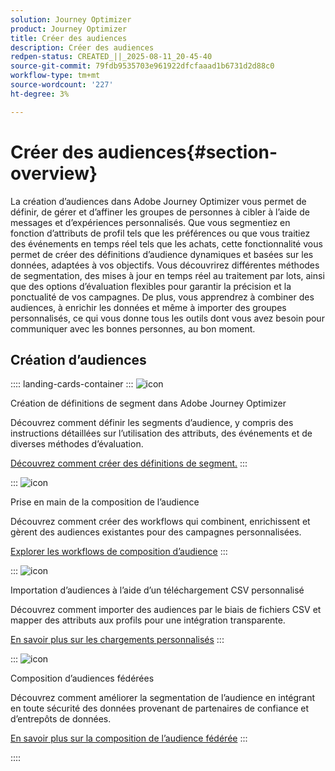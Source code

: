 ```yaml
---
solution: Journey Optimizer
product: Journey Optimizer
title: Créer des audiences
description: Créer des audiences
redpen-status: CREATED_||_2025-08-11_20-45-40
source-git-commit: 79fdb9535703e961922dfcfaaad1b6731d2d88c0
workflow-type: tm+mt
source-wordcount: '227'
ht-degree: 3%

---
```



# Créer des audiences{#section-overview}

La création d’audiences dans Adobe Journey Optimizer vous permet de définir, de gérer et d’affiner les groupes de personnes à cibler à l’aide de messages et d’expériences personnalisés. Que vous segmentiez en fonction d’attributs de profil tels que les préférences ou que vous traitiez des événements en temps réel tels que les achats, cette fonctionnalité vous permet de créer des définitions d’audience dynamiques et basées sur les données, adaptées à vos objectifs. Vous découvrirez différentes méthodes de segmentation, des mises à jour en temps réel au traitement par lots, ainsi que des options d’évaluation flexibles pour garantir la précision et la ponctualité de vos campagnes. De plus, vous apprendrez à combiner des audiences, à enrichir les données et même à importer des groupes personnalisés, ce qui vous donne tous les outils dont vous avez besoin pour communiquer avec les bonnes personnes, au bon moment.

## Création d’audiences

:::: landing-cards-container
:::
![icon](https://cdn.experienceleague.adobe.com/icons/list-check.svg?lang=fr)

Création de définitions de segment dans Adobe Journey Optimizer

Découvrez comment définir les segments d’audience, y compris des instructions détaillées sur l’utilisation des attributs, des événements et de diverses méthodes d’évaluation.

[Découvrez comment créer des définitions de segment.](../using/audience/creating-a-segment-definition.md)
:::

:::
![icon](https://cdn.experienceleague.adobe.com/icons/puzzle-piece.svg?lang=fr)

Prise en main de la composition de l’audience

Découvrez comment créer des workflows qui combinent, enrichissent et gèrent des audiences existantes pour des campagnes personnalisées.

[Explorer les workflows de composition d’audience](../using/audience/get-started-audience-orchestration.md)
:::

:::
![icon](https://cdn.experienceleague.adobe.com/icons/file-upload.svg?lang=fr)

Importation d’audiences à l’aide d’un téléchargement CSV personnalisé

Découvrez comment importer des audiences par le biais de fichiers CSV et mapper des attributs aux profils pour une intégration transparente.

[En savoir plus sur les chargements personnalisés](../using/audience/custom-upload.md)
:::

:::
![icon](https://cdn.experienceleague.adobe.com/icons/shield-halved.svg?lang=fr)

Composition d’audiences fédérées

Découvrez comment améliorer la segmentation de l’audience en intégrant en toute sécurité des données provenant de partenaires de confiance et d’entrepôts de données.

[En savoir plus sur la composition de l’audience fédérée](../using/audience/federated-audience-composition.md)
:::

::::
